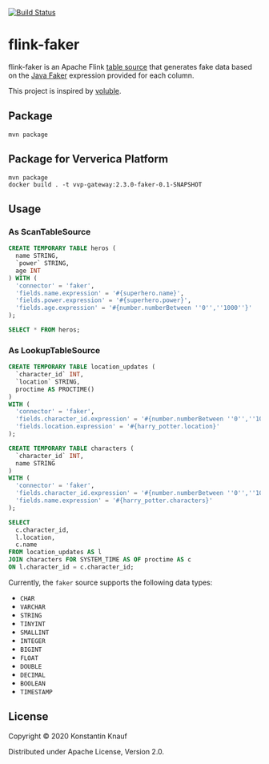 [![Build Status](https://travis-ci.com/knaufk/flink-faker.svg?branch=master)](https://travis-ci.com/knaufk/flink-faker)

# flink-faker

flink-faker is an Apache Flink [table source](https://ci.apache.org/projects/flink/flink-docs-release-1.11/dev/table/connectors/) 
that generates fake data based on the [Java Faker](https://github.com/DiUS/java-faker) expression 
provided for each column.

This project is inspired by [voluble](https://github.com/MichaelDrogalis/voluble). 

## Package

```shell script
mvn package
```

## Package for Ververica Platform

```shell script
mvn package
docker build . -t vvp-gateway:2.3.0-faker-0.1-SNAPSHOT
```

## Usage

### As ScanTableSource

```sql
CREATE TEMPORARY TABLE heros (
  name STRING,
  `power` STRING, 
  age INT
) WITH (
  'connector' = 'faker', 
  'fields.name.expression' = '#{superhero.name}',
  'fields.power.expression' = '#{superhero.power}',
  'fields.age.expression' = '#{number.numberBetween ''0'',''1000''}'
);

SELECT * FROM heros;
```

### As LookupTableSource

```sql
CREATE TEMPORARY TABLE location_updates (
  `character_id` INT,
  `location` STRING,
  proctime AS PROCTIME()
)
WITH (
  'connector' = 'faker', 
  'fields.character_id.expression' = '#{number.numberBetween ''0'',''100''}',
  'fields.location.expression' = '#{harry_potter.location}'
);

CREATE TEMPORARY TABLE characters (
  `character_id` INT,
  name STRING
)
WITH (
  'connector' = 'faker', 
  'fields.character_id.expression' = '#{number.numberBetween ''0'',''100''}',
  'fields.name.expression' = '#{harry_potter.characters}'
);

SELECT 
  c.character_id,
  l.location,
  c.name
FROM location_updates AS l
JOIN characters FOR SYSTEM_TIME AS OF proctime AS c
ON l.character_id = c.character_id;
```

Currently, the `faker` source supports the following data types:

* `CHAR` 
* `VARCHAR`
* `STRING`
* `TINYINT`
* `SMALLINT`
* `INTEGER`
* `BIGINT`
* `FLOAT`
* `DOUBLE`
* `DECIMAL`
* `BOOLEAN`
* `TIMESTAMP`

## License 

Copyright © 2020 Konstantin Knauf

Distributed under Apache License, Version 2.0. 

